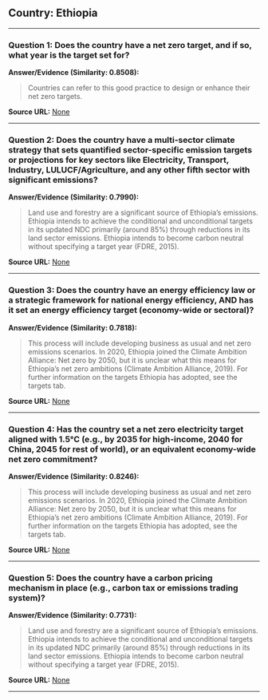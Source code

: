 ## Country: Ethiopia

---
### Question 1: Does the country have a net zero target, and if so, what year is the target set for?

**Answer/Evidence (Similarity: 0.8508):**
> Countries can refer to this good practice to design or enhance their net zero targets.

**Source URL:** [None](None)

---
### Question 2: Does the country have a multi-sector climate strategy that sets quantified sector-specific emission targets or projections for key sectors like Electricity, Transport, Industry, LULUCF/Agriculture, and any other fifth sector with significant emissions?

**Answer/Evidence (Similarity: 0.7990):**
> Land use and forestry are a significant source of Ethiopia’s emissions. Ethiopia intends to achieve the conditional and unconditional targets in its updated NDC primarily (around 85%) through reductions in its land sector emissions. Ethiopia intends to become carbon neutral without specifying a target year (FDRE, 2015).

**Source URL:** [None](None)

---
### Question 3: Does the country have an energy efficiency law or a strategic framework for national energy efficiency, AND has it set an energy efficiency target (economy-wide or sectoral)?

**Answer/Evidence (Similarity: 0.7818):**
> This process will include developing business as usual and net zero emissions scenarios. In 2020, Ethiopia joined the Climate Ambition Alliance: Net zero by 2050, but it is unclear what this means for Ethiopia’s net zero ambitions (Climate Ambition Alliance, 2019). For further information on the targets Ethiopia has adopted, see the targets tab.

**Source URL:** [None](None)

---
### Question 4: Has the country set a net zero electricity target aligned with 1.5°C (e.g., by 2035 for high-income, 2040 for China, 2045 for rest of world), or an equivalent economy-wide net zero commitment?

**Answer/Evidence (Similarity: 0.8246):**
> This process will include developing business as usual and net zero emissions scenarios. In 2020, Ethiopia joined the Climate Ambition Alliance: Net zero by 2050, but it is unclear what this means for Ethiopia’s net zero ambitions (Climate Ambition Alliance, 2019). For further information on the targets Ethiopia has adopted, see the targets tab.

**Source URL:** [None](None)

---
### Question 5: Does the country have a carbon pricing mechanism in place (e.g., carbon tax or emissions trading system)?

**Answer/Evidence (Similarity: 0.7731):**
> Land use and forestry are a significant source of Ethiopia’s emissions. Ethiopia intends to achieve the conditional and unconditional targets in its updated NDC primarily (around 85%) through reductions in its land sector emissions. Ethiopia intends to become carbon neutral without specifying a target year (FDRE, 2015).

**Source URL:** [None](None)

---
